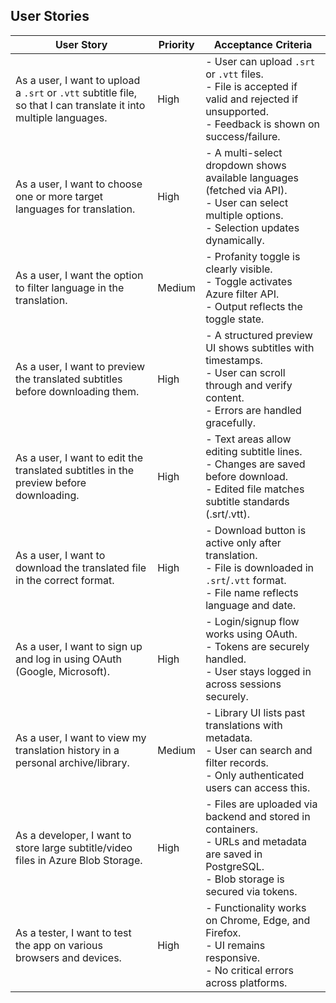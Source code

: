 ## User Stories

| **User Story**                                                                 | **Priority** | **Acceptance Criteria**                                                                                                                                   |
|--------------------------------------------------------------------------------|--------------|-----------------------------------------------------------------------------------------------------------------------------------------------------------|
| As a user, I want to upload a `.srt` or `.vtt` subtitle file, so that I can translate it into multiple languages. | High         | - User can upload `.srt` or `.vtt` files.<br>- File is accepted if valid and rejected if unsupported.<br>- Feedback is shown on success/failure.        |
| As a user, I want to choose one or more target languages for translation.     | High         | - A multi-select dropdown shows available languages (fetched via API).<br>- User can select multiple options.<br>- Selection updates dynamically.       |
| As a user, I want the option to filter language in the translation.   | Medium       | - Profanity toggle is clearly visible.<br>- Toggle activates Azure filter API.<br>- Output reflects the toggle state.                                   |
| As a user, I want to preview the translated subtitles before downloading them. | High         | - A structured preview UI shows subtitles with timestamps.<br>- User can scroll through and verify content.<br>- Errors are handled gracefully.         |
| As a user, I want to edit the translated subtitles in the preview before downloading. | High     | - Text areas allow editing subtitle lines.<br>- Changes are saved before download.<br>- Edited file matches subtitle standards (.srt/.vtt).              |
| As a user, I want to download the translated file in the correct format.      | High         | - Download button is active only after translation.<br>- File is downloaded in `.srt`/`.vtt` format.<br>- File name reflects language and date.         |
| As a user, I want to sign up and log in using OAuth (Google, Microsoft).      | High         | - Login/signup flow works using OAuth.<br>- Tokens are securely handled.<br>- User stays logged in across sessions securely.                            |
| As a user, I want to view my translation history in a personal archive/library. | Medium     | - Library UI lists past translations with metadata.<br>- User can search and filter records.<br>- Only authenticated users can access this.             |
| As a developer, I want to store large subtitle/video files in Azure Blob Storage. | High      | - Files are uploaded via backend and stored in containers.<br>- URLs and metadata are saved in PostgreSQL.<br>- Blob storage is secured via tokens.     |
| As a tester, I want to test the app on various browsers and devices.          | High         | - Functionality works on Chrome, Edge, and Firefox.<br>- UI remains responsive.<br>- No critical errors across platforms.                               |
